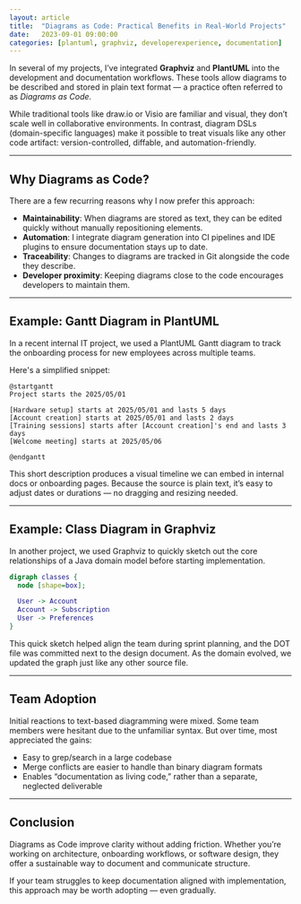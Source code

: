 ```yaml
---
layout: article
title:  "Diagrams as Code: Practical Benefits in Real-World Projects"
date:   2023-09-01 09:00:00
categories: [plantuml, graphviz, developerexperience, documentation]
---
```


In several of my projects, I’ve integrated **Graphviz** and **PlantUML** into the development and documentation workflows. These tools allow diagrams to be described and stored in plain text format — a practice often referred to as *Diagrams as Code*.

While traditional tools like draw\.io or Visio are familiar and visual, they don’t scale well in collaborative environments. In contrast, diagram DSLs (domain-specific languages) make it possible to treat visuals like any other code artifact: version-controlled, diffable, and automation-friendly.

---

## Why Diagrams as Code?

There are a few recurring reasons why I now prefer this approach:

* **Maintainability**: When diagrams are stored as text, they can be edited quickly without manually repositioning elements.
* **Automation**: I integrate diagram generation into CI pipelines and IDE plugins to ensure documentation stays up to date.
* **Traceability**: Changes to diagrams are tracked in Git alongside the code they describe.
* **Developer proximity**: Keeping diagrams close to the code encourages developers to maintain them.

---

## Example: Gantt Diagram in PlantUML

In a recent internal IT project, we used a PlantUML Gantt diagram to track the onboarding process for new employees across multiple teams.

Here's a simplified snippet:

```plantuml
@startgantt
Project starts the 2025/05/01

[Hardware setup] starts at 2025/05/01 and lasts 5 days
[Account creation] starts at 2025/05/01 and lasts 2 days
[Training sessions] starts after [Account creation]'s end and lasts 3 days
[Welcome meeting] starts at 2025/05/06

@endgantt
```

This short description produces a visual timeline we can embed in internal docs or onboarding pages. Because the source is plain text, it’s easy to adjust dates or durations — no dragging and resizing needed.

---

## Example: Class Diagram in Graphviz

In another project, we used Graphviz to quickly sketch out the core relationships of a Java domain model before starting implementation.

```dot
digraph classes {
  node [shape=box];

  User -> Account
  Account -> Subscription
  User -> Preferences
}
```

This quick sketch helped align the team during sprint planning, and the DOT file was committed next to the design document. As the domain evolved, we updated the graph just like any other source file.

---

## Team Adoption

Initial reactions to text-based diagramming were mixed. Some team members were hesitant due to the unfamiliar syntax. But over time, most appreciated the gains:

* Easy to grep/search in a large codebase
* Merge conflicts are easier to handle than binary diagram formats
* Enables “documentation as living code,” rather than a separate, neglected deliverable

---

## Conclusion

Diagrams as Code improve clarity without adding friction. Whether you’re working on architecture, onboarding workflows, or software design, they offer a sustainable way to document and communicate structure.

If your team struggles to keep documentation aligned with implementation, this approach may be worth adopting — even gradually.
